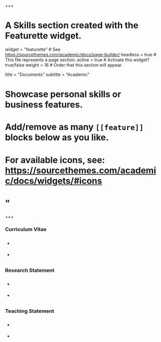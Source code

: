 +++
# A Skills section created with the Featurette widget.
widget = "featurette"  # See https://sourcethemes.com/academic/docs/page-builder/
headless = true  # This file represents a page section.
active = true  # Activate this widget? true/false
weight = 16  # Order that this section will appear.

title = "Documents"
subtitle = "Academic"

# Showcase personal skills or business features.
#
# Add/remove as many `[[feature]]` blocks below as you like.
#
# For available icons, see: https://sourcethemes.com/academic/docs/widgets/#icons
# <span style='color:black!important;'> <i class='fab fa-2x fa-r-project'></i> </span>"

+++

<div class="row">
  
  <div class="col-12 col-sm-4">
    <div class="featurette-icon"><i class="ai ai-cv"></i></div>
    <h3>Curriculum Vitae</h3>
    <ul class="network-icon" aria-hidden="true">
      <li class="li-icon">
        <a href="/cv/"> 
          <i class="fab fa-html5 fa-3x"> </i>
        </a>
        </li>
      <li class="li-icon">
      <a href="/documents/cv/cv.pdf"> 
        <i class="far fa-file-pdf fa-3x"> </i>
      </a>
      </li class="li-icon">
    </ul>
  </div>
  
  <div class="col-12 col-sm-4">
    <div class="featurette-icon"><i class="fas fa-graduation-cap"></i></div>
    <h3>Research Statement</h3>
    <ul class="network-icon" aria-hidden="true">
      <li  class="li-icon">
        <a href="/research-statement/"> 
          <i class="fab fa-html5 fa-3x"> </i>
        </a>
        </li>
      <li  class="li-icon">
      <a href="/#"> 
        <i class="far fa-file-pdf fa-3x"> </i>
      </a>
      </li>
    </ul>
  </div>
  
  <div class="col-12 col-sm-4">
    <div class="featurette-icon"><i class="fas fa-chalkboard-teacher"></i></div>
    <h3>Teaching Statement</h3>
    <ul class="network-icon" aria-hidden="true">
      <li  class="li-icon">
        <a href="/teaching-statement/"> 
          <i class="fab fa-html5 fa-3x"> </i>
        </a>
        </li>
      <li class="li-icon">
      <a href="/#"> 
        <i class="far fa-file-pdf fa-3x"> </i>
      </a>
      </li>
    </ul>
  </div>
</div>

<style>
.li-icon {
  padding: 10px;
}
</style>



<!-- <div class="row">
      <div class="featurette-icon"> <i class="fab fa-html5"></i> </div>
      <div class="featurette-icon"> <i class="far fa-file-pdf"></i> </div>
      <div class="featurette-icon"> <i class="fas fa-file-pdf"></i> </div>
    </div>
    
-->